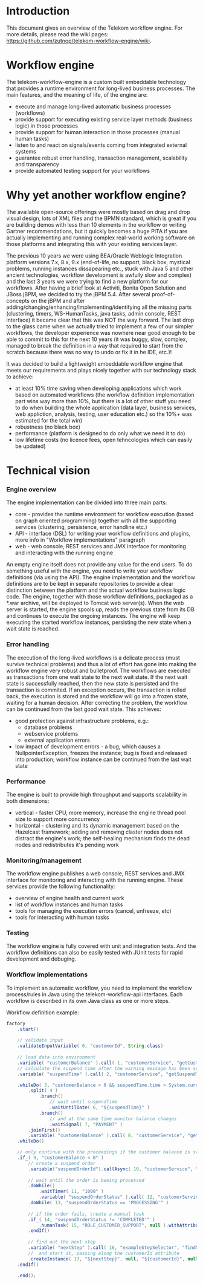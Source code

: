 # Introduction
This document gives an overview of the Telekom workflow engine. For more details, please read the wiki pages: https://github.com/zutnop/telekom-workflow-engine/wiki.

# Workflow engine 
The telekom-workflow-engine is a custom built embeddable technology that provides a runtime environment for long-lived business processes.
The main features, and the meaning of life, of the engine are: 
* execute and manage long-lived automatic business processes (workflows)
* provide support for executing existing service layer methods (business logic) in those processes
* provide support for human interaction in those processes (manual human tasks)
* listen to and react on signals/events coming from integrated external systems
* guarantee robust error handling, transaction management, scalability and transparency
* provide automated testing support for your workflows

# Why yet another workflow engine?
The available open-source offerings were mostly based on drag and drop visual design, lots of XML files and the BPMN standard, which is great if you are building demos with less than 10 elements in the workflow or writing Gartner recommendations, but it quickly becomes a huge PITA if you are actually implementing and running complex real-world working software on those platforms and integrating this with your existing services layer. 

The previous 10 years we were using BEA/Oracle Weblogic Integration platform versions 7.x, 8.x, 9.x (end-of-life, no support, black box, mystical problems, running instances dissapearing etc., stuck with Java 5 and other ancient technologies, workflow development is awfully slow and complex) and the last 3 years we were trying to find a new platform for our workflows. After having a brief look at Activiti, Bonita Open Solution and JBoss jBPM, we decided to try the jBPM 5.4. After several proof-of-concepts on the jBPM and after adding/changing/enhancing/implementing/identifying all the missing parts (clustering, timers, WS-HumanTasks, java tasks, admin console, REST interface) it became clear that this was NOT the way forward. The last drop to the glass came when we actually tried to implement a few of our simpler workflows, the developer experience was nowhere near good enough to be able to commit to this for the next 10 years (it was buggy, slow, complex, managed to break the definition in a way that required to start from the scratch because there was no way to undo or fix it in he IDE, etc.)!

It was decided to build a lightweight embeddable workflow engine that meets our requirements and plays nicely together with our technology stack to achieve:
* at least 10% time saving when developing applications which work based on automated workflows (the workflow definition implementation part wins way more than 10%, but there is a lot of other stuff you need to do when building the whole application (data layer, business services, web appliction, analysis, testing, user education etc.) so the 10%+ was estimated for the total win)
* robustness (no black box)
* performance (platform is designed to do only what we need it to do)
* low lifetime costs (no licence fees, open tehncologies which can easily be updated)

# Technical vision
### Engine overview
The engine implementation can be divided into three main parts:
* core - provides the runtime environment for workflow execution (based on graph oriented programming) together with all the supporting services (clustering, persistence, error handline etc.)
* API - interface (DSL) for writing your workflow definitions and plugins, more info in "Workflow implementations" paragraph
* web - web console, REST services and JMX interface for monitoring and interacting with the running engine

An empty engine itself does not provide any value for the end users. To do something useful with the engine, you need to write your workflow definitions (via using the API). The engine implementation and the workflow definitions are to be kept in separate repositories to provide a clear distinction between the platform and the actual workflow business logic code. The engine, together with those workflow definitions, packaged as a *.war archive, will be deployed to Tomcat web server(s). When the web server is started, the engine spools up, reads the previous state from its DB and continues to execute the ongoing instances. The engine will keep executing the started workflow instances, persisting the new state when a wait state is reached.

### Error handling
The execution of the long-lived workflows is a delicate process (must survive technical problems) and thus a lot of effort has gone into making the workflow engine very robust and bulletproof. The workflows are executed as transactions from one wait state to the next wait state. If the next wait state is successfully reached, then the new state is persisted and the transaction is commited. If an exception occurs, the transaction is rolled back, the execution is stored and the workflow will go into a frozen state, waiting for a human decision. After correcting the problem, the workflow can be continued from the last good wait state.
This achieves:
* good protection against infrastructure problems, e.g.:
  * database problems
  * webservice problems
  * external application errors
* low impact of development errors - a bug, which causes a NullpointerException, freezes the instance; bug is fixed and released into production; workflow instance can be continued from the last wait state

### Performance
The engine is built to provide high throughput and supports scalability in both dimensions:
* vertical - faster CPU, more memory, increase the engine thread pool size to support more concurrency
* horizontal - clustering and its dynamic management based on the Hazelcast framework; adding and removing claster nodes does not distract the engine's work; the self-healing mechanism finds the dead nodes and redistributes it's pending work

### Monitoring/management
The workflow engine publishes a web console, REST services and JMX interface for monitoring and interacting with the running engine. These services provide the following functionality:
* overview of engine health and current work
* list of workflow instances and human tasks
* tools for managing the execution errors (cancel, unfreeze, etc)
* tools for interacting with human tasks

### Testing
The workflow engine is fully covered with unit and integration tests. And the workflow definitions can also be easily tested with JUnit tests for rapid development and debuging.

### Workflow implementations
To implement an automatic workflow, you need to implement the workflow process/rules in Java using the telekom-workflow-api interfaces. Each workflow is described in its own Java class as one or more steps.

Workflow definition example:
```java
factory
    .start()
    
    // validate input
    .validateInputVariable( 0, "customerId", String.class)
    
    // load data into environment
    .variable( "customerBalance" ).call( 1, "customerService", "getCustomerBalance", "${customerId}" )
    // calculate the suspend time after the warning message has been sent
    .variable( "suspendTime" ).call( 2, "customerService", "getSuspendTimeAfterWarning" )

    .whileDo( 3, "customerBalance < 0 && suspendTime.time > System.currentTimeMillis()" )
        .split( 4 )
            .branch()
                // wait until suspendTime
                .waitUntilDate( 6, "${suspendTime}" )
            .branch()
                // and at the same time monitor balance changes
                .waitSignal( 7, "PAYMENT" )
        .joinFirst()
        .variable( "customerBalance" ).call( 8, "customerService", "getCustomerBalance", "${customerId}" )
    .whileDo()

    // only continue with the proceedings if the customer balance is still negative
    .if_( 9, "customerBalance < 0" )
        // create a suspend order
        .variable("suspendOrderId").callAsync( 10, "customerService", "suspendCustomer", "${customerId}" )
        
        // wait until the order is beeing processed
        .doWhile()
            .waitTimer( 11, "1000" )
            .variable( "suspendOrderStatus" ).call( 12, "customerService", "getOrderStatus", "${suspendOrderId}" )
        .doWhile( 13, "suspendOrderStatus == 'PROCESSING'" )
        
        // if the order fails, create a manual task
        .if_( 14, "suspendOrderStatus != 'COMPLETED'" )
            .humanTask( 15, "ROLE_CUSTOMER_SUPPORT", null ).withAttribute( "customerId", "${customerId}" ).withAttribute( "taskType", "MANUAL_SUSPEND" ).done()
        .endIf()
    
        // find out the next step 
        .variable( "nextStep" ).call( 16, "exampleStepSelector", "findNextStep", "${customerId}", "02" )
        //  and start it, passing along the customerId attribute
        .createInstance( 17, "${nextStep}", null, "${customerId}", null ).withAttribute( "customerId", "${customerId}" ).done()
    .endIf()

    .end();
```